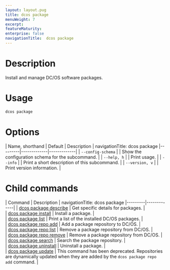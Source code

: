 ```yaml
---
layout: layout.pug
title: dcos package
menuWeight: 7
excerpt:
featureMaturity:
enterprise: false
navigationTitle:  dcos package
---
```


<!-- This source repo for this topic is https://github.com/dcos/dcos-docs -->


# Description
Install and manage DC/OS software packages.

# Usage

```bash
dcos package
```

# Options

| Name, shorthand | Default | Description |
navigationTitle:  dcos package
|---------|-------------|-------------|
| `--config-schema`   |             |  Show the configuration schema for the subcommand. |
| `--help, h`   |             |  Print usage. |
| `--info`   |             |  Print a short description of this subcommand. |
| `--version, v`   |             | Print version information. |
        
# Child commands

| Command | Description |
navigationTitle:  dcos package
|---------|-------------|
| [dcos package describe](/docs/1.9/cli/command-reference/dcos-package/dcos-package-describe/)   | Get specific details for packages. |  
| [dcos package install](/docs/1.9/cli/command-reference/dcos-package/dcos-package-install/)   | Install a package. |  
| [dcos package list](/docs/1.9/cli/command-reference/dcos-package/dcos-package-list/)   | Print a list of the installed DC/OS packages. |  
| [dcos package repo add](/docs/1.9/cli/command-reference/dcos-package/dcos-package-repo-add/)   | Add a package repository to DC/OS. |  
| [dcos package repo list](/docs/1.9/cli/command-reference/dcos-package/dcos-package-repo-list/)   | Remove a package repository from DC/OS. |  
| [dcos package repo remove](/docs/1.9/cli/command-reference/dcos-package/dcos-package-repo-remove/)   | Remove a package repository from DC/OS. |  
| [dcos package search](/docs/1.9/cli/command-reference/dcos-package/dcos-package-search/)   | Search the package repository. |  
| [dcos package uninstall](/docs/1.9/cli/command-reference/dcos-package/dcos-package-uninstall/)   | Uninstall a package. |  
| [dcos package update](/docs/1.9/cli/command-reference/dcos-package/dcos-package-update/)   | This command has been deprecated. Repositories are dynamically updated when they are added by the `dcos package repo add` command. | 
